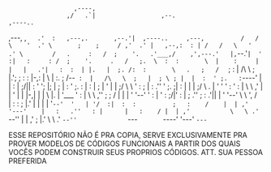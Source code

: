                       ,----,                                                               
                    ,/   .`|                  ,--.                              ,----..    
   ,---,          ,`   .'  :   ,---,.       ,--.'|  ,----..     ,---,          /   /   \   
  '  .' \       ;    ;     / ,'  .' |   ,--,:  : | /   /   \   '  .' \        /   .     :  
 /  ;    '.   .'___,/    ,',---.'   |,`--.'`|  ' :|   :     : /  ;    '.     .   /   ;.  \ 
:  :       \  |    :     | |   |   .'|   :  :  | |.   |  ;. /:  :       \   .   ;   /  ` ; 
:  |   /\   \ ;    |.';  ; :   :  |-,:   |   \ | :.   ; /--` :  |   /\   \  ;   |  ; \ ; | 
|  :  ' ;.   :`----'  |  | :   |  ;/||   : '  '; |;   | ;    |  :  ' ;.   : |   :  | ; | ' 
|  |  ;/  \   \   '   :  ; |   :   .''   ' ;.    ;|   : |    |  |  ;/  \   \.   |  ' ' ' : 
'  :  | \  \ ,'   |   |  ' |   |  |-,|   | | \   |.   | '___ '  :  | \  \ ,''   ;  \; /  | 
|  |  '  '--'     '   :  | '   :  ;/|'   : |  ; .''   ; : .'||  |  '  '--'   \   \  ',  /  
|  :  :           ;   |.'  |   |    \|   | '`--'  '   | '/  :|  :  :          ;   :    /   
|  | ,'           '---'    |   :   .''   : |      |   :    / |  | ,'           \   \ .'    
`--''                      |   | ,'  ;   |.'       \   \ .'  `--''              `---`      
                           `----'    '---'          `---`                                  
                                                                                              
 ESSE REPOSITÓRIO NÃO É PRA COPIA, SERVE EXCLUSIVAMENTE PRA PROVER MODELOS DE CÓDIGOS FUNCIONAIS A PARTIR DOS QUAIS VOCÊS PODEM
 CONSTRUIR SEUS PROPRIOS CÓDIGOS.
 ATT.
 SUA PESSOA PREFERIDA

